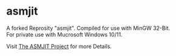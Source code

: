 # asmjit
A forked Reprosity "asmjit". Compiled for use with MinGW 32-Bit.<br>
For private use with Mucrosoft Windows 10/11.

Visit [The ASMJIT Project](https://asmjit.com) for more Details.
